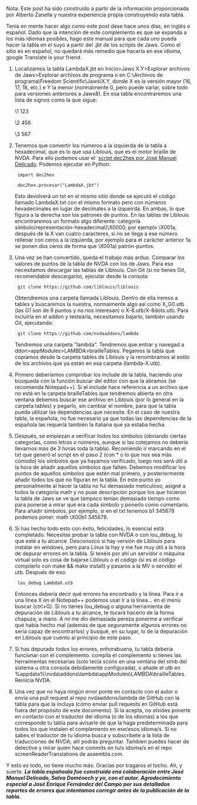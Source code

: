 <!-- 
.. title: Proceso de construcción de una tabla braille para el complemento
.. slug: proceso-de-construccion-de-una-tabla-braille-para-el-complemento
.. date: 2017-05-25 09:12:09 UTC+02:00
.. tags: 
.. category: 
.. link: 
.. description: 
.. type: text
.. author: Iván Novegil
-->

Nota: Este post ha sido construido a partir de la información proporcionada por Alberto Zanella y nuestra experiencia propia construyendo esta tabla.

Tenía en mente hacer algo como este post dese hace unos días, en inglés o español. Dado que la intención de este complemento es que se expanda a los más idiomas posibles, hago este manual para que cada uno pueda hacer la tabla en el suyo a partir del .jbt de los scripts de Jaws. Como el sitio es en español, no quedará más remedio que hacerla en ese idioma, google Translate is your friend.

1. Localizamos la tabla LambdaX.jbt en Inicio>Jaws X.Y>Explorar archivos de Jaws>Explorar archivos de programa o en C:\Archivos de programa\Freedom Scientific\Jaws\X.Y, donde X es la versión mayor (16, 17, 18, etc.) e Y la menor (normalmente 0, pero puede variar, sobre todo para versiones anteriores a Jaws8). En esa tabla encontraremos una lista de signos como la que sigue:

	\1 123

	\2 456

	\3 567
2. Tenemos que convertir los números a la izquierda de la tabla a hexadecimal, que es lo que usa Liblouis, que es el motor braille de NVDA. Para ello podemos usar el `[script dec2hex por José Manuel Delicado](/linked_files/dec2hex.py). Podemos ejecutar en Python:

		import dec2hex

		dec2hex.procesar("LambdaX.jbt")

	Esto devolverá un txt en el mismo sitio donde se ejecutó el código llamado LambdaX.txt con el mismo formato pero con números hexadecimales en lugar de decimales a la izqueirda. En ambas, lo que figura a la derecha son los patrones de puntos. En las tablas de Liblouis encontraremos un formato algo diferente: categoría símbolo/representación-hexadecimal(\X0000, por ejemplo \X001a, después de la X van cuatro caracteres, si no se llega a ese número rellenar con ceros a la izquierda, por ejemplo para el carácter anterior 1a se ponen dos ceros de forma que \X001a) patrón-puntos.
3. Una vez se han convertido, queda el trabajo más arduo. Comparar los valores de puntos de la tabla de NVDA con los de Jaws. Para eso necesitamos descargar las tablas de Liblouis. Con Git (si no tienes Git, recomendable descargarlo), ejecutar desde la consola:

		git clone https://github.com/liblouis/liblouis

	Obtendremos una carpeta llamada Liblouis. Dentro de ella iremos a tables y buscaremos la nuestra, normalmente algo así como X_G0.utb (las G1 son de 6 puntos y no nos interesan) o X-8.utb/X-8dots.utb. Para incluirla en el addon y testearla, necesitamos bajarlo, también usando Git, ejecutando:

		git clone https://github.com/nvdaaddons/lambda

	Tendremos una carpeta "lambda". Tendremos que entrar y navegad a ddon>appModules>LAMBDA>brailleTables. Pegamos la tabla que copiamos desde la carpeta tables de Liblouis y la renombramos al estilo de los archivos que ya están en esa carpeta (lambda-X.utb).
4. Primero deberíamos comprobar los include de la tabla, haciendo una búsqueda con la función buscar del editor con que la abramos (se recomienda Notepad++). Si el include hace referencia a un archivo que no está en la carpeta brailleTables que tendremos abierta en otra ventana debemos buscar ese archivo en Liblouis (por lo general en la carpeta tables) y pegarlo, sin cambiar el nombre, para que la tabla pueda utilizar las dependencias que necesite. En el caso de nuestra tabla, la española, no fue necesario ya que todas las dependencias de la española las requería también la italiana que ya estaba hecha.
5. Después, se empiezan a verificar todos los símbolos (obviando ciertas categorías, como letras o números, aunque si las cotejamos no debería llevarnos más de 3 horas toda la tabla). Recomiendo ir marcando en el txt que generó el script en el paso 2 (con * o lo que nos sea más cómodo) los símbolos que ya hayamos verificado, luego nos será útil a la hora de añadir aquellos símbolos que falten. Debemos modificar los puntos de aquellos símbolos que estén mal primero, y posteriormente añadir todos los que no figuran en la tabla. En este punto yo personalmente al hacer la tabla no fui demasiado meticuloso, asigné a todos la categoría math y no puse descripción porque los que hicieron la tabla de Jaws se ve que tampoco tenían demasiado tiempo como para ponerse a mirar qué era cada símbolo y ponerlo como comentario. Para añadir símbolos, por ejemplo, si en el txt tenemos b1 345678 podemos poner: math \X00b1 345678.
6. Si has hecho todo esto con éxito, felicidades, lo esencial está completado. Necesitas probar la tabla con NVDA o con lou_debug, lo que esté a tu alcance. Desconozco si hay versión de Liblouis para instalar en windows, pero para Linux la hay y me fue muy útil a la hora de depurar errores en la tabla. Si tenéis por ahí un servidor o máquina virtual solo es cosa de bajarse Liblouis o el código (si es el código compilarlo con make && make install) y pasaros a la MV o servidor el utb. Después de eso:

		lou_debug LambdaX.utb

	Entonces debería decir qué errores ha encontrado y la línea. Para ir a una línea X en el Notepad++ podemos usar Ir a la línea... en el menú buscar (ctrl+G). Si no tienes lou_debug o alguna herramienta de depuración de Liblouis a tu alcance, te tocará hacerlo de la forma chapuza, a mano. A mí me dio demasiada pereza ponerme a verificar qué había hecho mal (además de que seguramente algunos errores no sería capaz de encontrarlos) y busqué, en su lugar, lo de la depuración en Liblouis que cuento al principio de este paso. <!-- ToDo: Mirar si hay debugging para windows y especificarlo.-->
7. Si has depurado todos los errores, enhorabuena, tu tabla debería funcionar con el complemento. compila el complemento si tienes las herramientas necesarias (solo tecla scons en una ventana del símb del sistema u otra consola debidamente configurada), o añade el utb en %appdata%\nvda\addons\lambda\appModules\LAMBDA\brailleTables. Reinicia NVDA.
8. Una vez que no haya ningún error ponte en contacto con el autor o envía una pull request al repo nvdaaddons/lambda de GitHub con la tabla  para que la incluya (cómo enviar pull requests en GitHub está fuera del propósito de este documento). Si la acepta, no olvides ponerte en contacto con el traductor del idioma (o de los idiomas) a los que corresponde tu tabla para avisarle de que la haga predeterminada para todos los que instalen el complemento en ese/esos idioma/s. Si no sabes el traductor de tu idioma busca y subscríbete a la lista de traducciones de NVDA; allí podrás preguntar. Tambien puedes hacer de detective y mirar quién hace commits en tu/s idioma/s en el repo screenReaderTranslations de assembla.com.

Y esto es todo, no tiene mucho más. Gracias por tragaros el tocho. Ah, y suerte.
***La tabla españoala fue construída ena colaboración entre José Manuel Delicado, Salva Doménech y yo, con el autor. Agradecimiento especial a José Enrique Fernández del Campo por sus detallados reportes de errores que intentamos corregir antes de la publicación de la tabla.***
